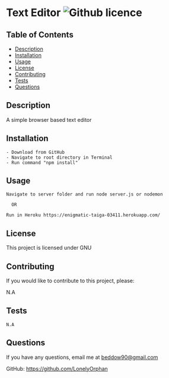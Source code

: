 # Text Editor ![Github licence](https://img.shields.io/badge/GNU-License-orange)

## Table of Contents

- [Description](#description)
- [Installation](#installation)
- [Usage](#usage)
- [License](#license)
- [Contributing](#contributing)
- [Tests](#tests)
- [Questions](#questions)

## Description

A simple browser based text editor

## Installation

```
- Download from GitHub
- Navigate to root directory in Terminal
- Run command "npm install"
```

## Usage

```
Navigate to server folder and run node server.js or nodemon

  OR

Run in Heroku https://enigmatic-taiga-03411.herokuapp.com/
```

## License

This project is licensed under GNU

## Contributing

If you would like to contribute to this project, please:

N.A

## Tests

```
N.A
```

## Questions

If you have any questions, email me at beddow90@gmail.com

GitHub: https://github.com/LonelyOrphan
